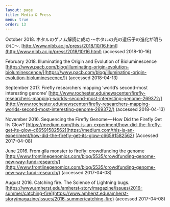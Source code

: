 ```yaml
---
layout: page
title: Media & Press
menu: true
order: 13
---
```

October 2018. ホタルのゲノム解読に成功 〜ホタルの光の遺伝子の進化が明らかに〜. [http://www.nibb.ac.jp/press/2018/10/16.html](http://www.nibb.ac.jp/press/2018/10/16.html) (accessed 2018-10-16)

February 2018. Illuminating the Origin and Evolution of Bioluminescence [https://www.pacb.com/blog/illuminating-origin-evolution-bioluminescence/](https://www.pacb.com/blog/illuminating-origin-evolution-bioluminescence/]) (accessed 2018-04-13)

September 2017. Firefly researchers mapping ‘world’s second-most interesting genome’ [http://www.rochester.edu/newscenter/firefly-researchers-mapping-worlds-second-most-interesting-genome-269372/](http://www.rochester.edu/newscenter/firefly-researchers-mapping-worlds-second-most-interesting-genome-269372/) (accessed 2018-04-13)

November 2016. Sequencing the Firefly Genome — How Did the Firefly Get Its Glow?
[https://medium.com/this-is-an-experiment/how-did-the-firefly-get-its-glow-c66591582562](https://medium.com/this-is-an-experiment/how-did-the-firefly-get-its-glow-c66591582562) (Accessed 2017-04-08)

June 2016.  From gila monster to firefly: crowdfunding the genome [http://www.frontlinegenomics.com/blog/5535/crowdfunding-genome-new-way-fund-research/](http://www.frontlinegenomics.com/blog/5535/crowdfunding-genome-new-way-fund-research/) (accessed 2017-04-08)

August 2016. Catching fire. The Science of Lightning bugs. [https://www.amherst.edu/amherst-story/magazine/issues/2016-summer/catching-fire](https://www.amherst.edu/amherst-story/magazine/issues/2016-summer/catching-fire) (accessed 2017-04-08)

